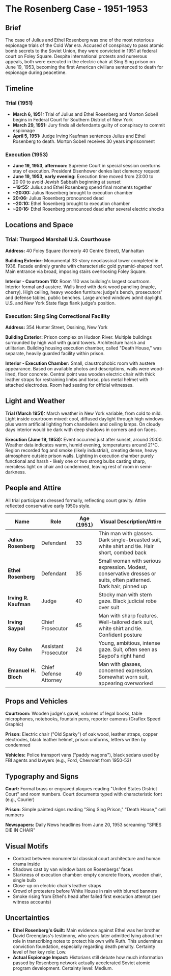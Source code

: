 # The Rosenberg Case - 1951-1953

## Brief
The case of Julius and Ethel Rosenberg was one of the most notorious espionage trials of the Cold War era. Accused of conspiracy to pass atomic bomb secrets to the Soviet Union, they were convicted in 1951 at federal court on Foley Square. Despite international protests and numerous appeals, both were executed in the electric chair at Sing Sing prison on June 19, 1953, becoming the first American civilians sentenced to death for espionage during peacetime.

## Timeline

### Trial (1951)
- **March 6, 1951:** Trial of Julius and Ethel Rosenberg and Morton Sobell begins in Federal Court for Southern District of New York
- **March 29, 1951:** Jury finds all defendants guilty of conspiracy to commit espionage
- **April 5, 1951:** Judge Irving Kaufman sentences Julius and Ethel Rosenberg to death. Morton Sobell receives 30 years imprisonment

### Execution (1953)
- **June 19, 1953, afternoon:** Supreme Court in special session overturns stay of execution. President Eisenhower denies last clemency request
- **June 19, 1953, early evening:** Execution time moved from 23:00 to 20:00 to avoid Jewish Sabbath beginning at sunset
- **~19:55:** Julius and Ethel Rosenberg spend final moments together
- **~20:00:** Julius Rosenberg brought to execution chamber
- **20:06:** Julius Rosenberg pronounced dead
- **~20:10:** Ethel Rosenberg brought to execution chamber
- **~20:16:** Ethel Rosenberg pronounced dead after several electric shocks

## Locations and Space

### Trial: Thurgood Marshall U.S. Courthouse
**Address:** 40 Foley Square (formerly 40 Centre Street), Manhattan

**Building Exterior:** Monumental 33-story neoclassical tower completed in 1936. Facade entirely granite with characteristic gold pyramid-shaped roof. Main entrance via broad, imposing stairs overlooking Foley Square.

**Interior - Courtroom 110:** Room 110 was building's largest courtroom. Interior formal and austere. Walls lined with dark wood paneling (maple, cherry). High ceiling, heavy wooden furniture: judge's bench, prosecutors' and defense tables, public benches. Large arched windows admit daylight. U.S. and New York State flags flank judge's position.

### Execution: Sing Sing Correctional Facility
**Address:** 354 Hunter Street, Ossining, New York

**Building Exterior:** Prison complex on Hudson River. Multiple buildings surrounded by high wall with guard towers. Architecture harsh and utilitarian. Building housing execution chamber, called "Death House," was separate, heavily guarded facility within prison.

**Interior - Execution Chamber:** Small, claustrophobic room with austere appearance. Based on available photos and descriptions, walls were wood-lined, floor concrete. Central point was wooden electric chair with thick leather straps for restraining limbs and torso, plus metal helmet with attached electrodes. Room had seating for official witnesses.

## Light and Weather

**Trial (March 1951):** March weather in New York variable, from cold to mild. Light inside courtroom mixed: cool, diffused daylight through high windows plus warm artificial lighting from chandeliers and ceiling lamps. On cloudy days interior would be dark with deep shadows in corners and on faces.

**Execution (June 19, 1953):** Event occurred just after sunset, around 20:00. Weather data indicates warm, humid evening, temperatures around 21°C. Region recorded fog and smoke (likely industrial), creating dense, heavy atmosphere outside prison walls. Lighting in execution chamber purely functional and harsh - likely one or two strong bulbs casting sharp, merciless light on chair and condemned, leaving rest of room in semi-darkness.

## People and Attire

All trial participants dressed formally, reflecting court gravity. Attire reflected conservative early 1950s style.

| Name | Role | Age (1951) | Visual Description/Attire |
|------|------|------------|---------------------------|
| **Julius Rosenberg** | Defendant | 33 | Thin man with glasses. Dark single-breasted suit, white shirt and tie. Hair short, combed back |
| **Ethel Rosenberg** | Defendant | 35 | Small woman with serious expression. Modest, conservative dresses or suits, often patterned. Dark hair, pinned up |
| **Irving R. Kaufman** | Judge | 40 | Stocky man with stern gaze. Black judicial robe over suit |
| **Irving Saypol** | Chief Prosecutor | 45 | Man with sharp features. Well-tailored dark suit, white shirt and tie. Confident posture |
| **Roy Cohn** | Assistant Prosecutor | 24 | Young, ambitious, intense gaze. Suit, often seen as Saypol's right hand |
| **Emanuel H. Bloch** | Chief Defense Attorney | 49 | Man with glasses, concerned expression. Somewhat worn suit, appearing overworked |

## Props and Vehicles
**Courtroom:** Wooden judge's gavel, volumes of legal books, table microphones, notebooks, fountain pens, reporter cameras (Graflex Speed Graphic)

**Prison:** Electric chair ("Old Sparky") of oak wood, leather straps, copper electrodes, black leather helmet, prison uniforms, letters written by condemned

**Vehicles:** Police transport vans ("paddy wagons"), black sedans used by FBI agents and lawyers (e.g., Ford, Chevrolet from 1950-53)

## Typography and Signs
**Court:** Formal brass or engraved plaques reading "United States District Court" and room numbers. Court documents typed with characteristic font (e.g., Courier)

**Prison:** Simple painted signs reading "Sing Sing Prison," "Death House," cell numbers

**Newspapers:** Daily News headlines from June 20, 1953 screaming "SPIES DIE IN CHAIR"

## Visual Motifs
- Contrast between monumental classical court architecture and human drama inside
- Shadows cast by van window bars on Rosenbergs' faces
- Starkness of execution chamber: empty concrete floors, wooden chair, single bulb
- Close-up on electric chair's leather straps
- Crowd of protesters before White House in rain with blurred banners
- Smoke rising from Ethel's head after failed first execution attempt (per witness accounts)

## Uncertainties
- **Ethel Rosenberg's Guilt:** Main evidence against Ethel was her brother David Greenglass's testimony, who years later admitted lying about her role in transcribing notes to protect his own wife Ruth. This undermines conviction foundation, especially regarding death penalty. Certainty level of her key role: Low.
- **Actual Espionage Impact:** Historians still debate how much information passed by Rosenberg network actually accelerated Soviet atomic program development. Certainty level: Medium.